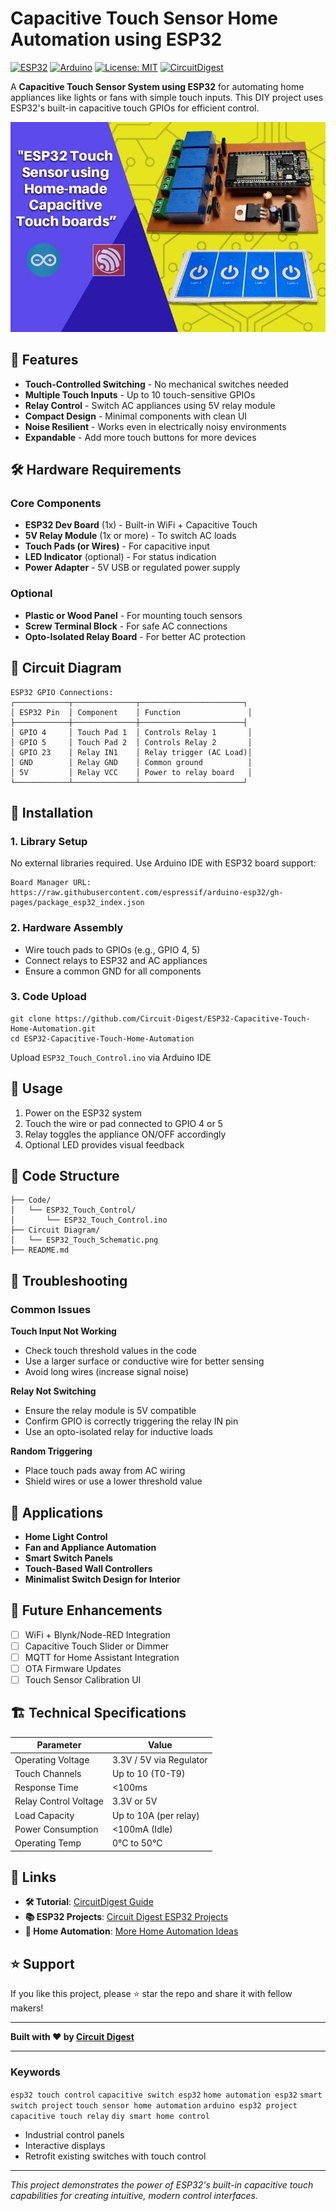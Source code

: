 Capacitive Touch Sensor Home Automation using ESP32
====================================================

[![ESP32](https://img.shields.io/badge/ESP32-003B71?style=for-the-badge&logo=espressif&logoColor=white)](https://www.espressif.com/) 
[![Arduino](https://img.shields.io/badge/Arduino-00979D?style=for-the-badge&logo=Arduino&logoColor=white)](https://www.arduino.cc/) 
[![License: MIT](https://img.shields.io/badge/License-MIT-yellow.svg?style=for-the-badge)](https://opensource.org/licenses/MIT) 
[![CircuitDigest](https://img.shields.io/badge/Tutorial-CircuitDigest-blue?style=for-the-badge)](https://circuitdigest.com/microcontroller-projects/build-your-own-capacitive-touch-sensor-to-control-home-appliances-using-esp32)

A **Capacitive Touch Sensor System using ESP32** for automating home appliances like lights or fans with simple touch inputs. This DIY project uses ESP32's built-in capacitive touch GPIOs for efficient control.

![Capacitive Touch with ESP32](https://github.com/Circuit-Digest/esp32-capacitive-touch-sensor-to-control-home-appliances/blob/44d00514784969d09ef6c152c60471363590681b/ESP32-Touch-Sensor.jpg)

🚀 Features
-----------

-   **Touch-Controlled Switching** - No mechanical switches needed
-   **Multiple Touch Inputs** - Up to 10 touch-sensitive GPIOs
-   **Relay Control** - Switch AC appliances using 5V relay module
-   **Compact Design** - Minimal components with clean UI
-   **Noise Resilient** - Works even in electrically noisy environments
-   **Expandable** - Add more touch buttons for more devices

🛠️ Hardware Requirements
-------------------------

### Core Components

-   **ESP32 Dev Board** (1x) - Built-in WiFi + Capacitive Touch
-   **5V Relay Module** (1x or more) - To switch AC loads
-   **Touch Pads (or Wires)** - For capacitive input
-   **LED Indicator** (optional) - For status indication
-   **Power Adapter** - 5V USB or regulated power supply

### Optional

-   **Plastic or Wood Panel** - For mounting touch sensors
-   **Screw Terminal Block** - For safe AC connections
-   **Opto-Isolated Relay Board** - For better AC protection

📐 Circuit Diagram
------------------

```
ESP32 GPIO Connections:
┌────────────┬──────────────┬───────────────────────┐
│ ESP32 Pin  │ Component    │ Function               │
├────────────┼──────────────┼───────────────────────┤
│ GPIO 4     │ Touch Pad 1  │ Controls Relay 1       │
│ GPIO 5     │ Touch Pad 2  │ Controls Relay 2       │
│ GPIO 23    │ Relay IN1    │ Relay trigger (AC Load)│
│ GND        │ Relay GND    │ Common ground          │
│ 5V         │ Relay VCC    │ Power to relay board   │
└────────────┴──────────────┴───────────────────────┘
```

🔧 Installation
---------------

### 1. Library Setup

No external libraries required. Use Arduino IDE with ESP32 board support:
```
Board Manager URL: https://raw.githubusercontent.com/espressif/arduino-esp32/gh-pages/package_esp32_index.json
```

### 2. Hardware Assembly

- Wire touch pads to GPIOs (e.g., GPIO 4, 5)
- Connect relays to ESP32 and AC appliances
- Ensure a common GND for all components

### 3. Code Upload

```
git clone https://github.com/Circuit-Digest/ESP32-Capacitive-Touch-Home-Automation.git
cd ESP32-Capacitive-Touch-Home-Automation
```

Upload `ESP32_Touch_Control.ino` via Arduino IDE

🎯 Usage
--------

1. Power on the ESP32 system
2. Touch the wire or pad connected to GPIO 4 or 5
3. Relay toggles the appliance ON/OFF accordingly
4. Optional LED provides visual feedback

📁 Code Structure
-----------------

```
├── Code/
│   └── ESP32_Touch_Control/
│       └── ESP32_Touch_Control.ino
├── Circuit Diagram/
│   └── ESP32_Touch_Schematic.png
├── README.md
```

🔧 Troubleshooting
------------------

### Common Issues

**Touch Input Not Working**

- Check touch threshold values in the code
- Use a larger surface or conductive wire for better sensing
- Avoid long wires (increase signal noise)

**Relay Not Switching**

- Ensure the relay module is 5V compatible
- Confirm GPIO is correctly triggering the relay IN pin
- Use an opto-isolated relay for inductive loads

**Random Triggering**

- Place touch pads away from AC wiring
- Shield wires or use a lower threshold value

📱 Applications
---------------

- **Home Light Control**
- **Fan and Appliance Automation**
- **Smart Switch Panels**
- **Touch-Based Wall Controllers**
- **Minimalist Switch Design for Interior**

🔮 Future Enhancements
----------------------

- [ ] WiFi + Blynk/Node-RED Integration
- [ ] Capacitive Touch Slider or Dimmer
- [ ] MQTT for Home Assistant Integration
- [ ] OTA Firmware Updates
- [ ] Touch Sensor Calibration UI

🏗️ Technical Specifications
----------------------------

| Parameter            | Value                  |
|----------------------|------------------------|
| Operating Voltage     | 3.3V / 5V via Regulator|
| Touch Channels        | Up to 10 (T0-T9)       |
| Response Time         | <100ms                |
| Relay Control Voltage | 3.3V or 5V            |
| Load Capacity         | Up to 10A (per relay) |
| Power Consumption     | <100mA (Idle)         |
| Operating Temp        | 0°C to 50°C           |


🔗 Links
--------

- **🛠 Tutorial**: [CircuitDigest Guide](https://circuitdigest.com/microcontroller-projects/build-your-own-capacitive-touch-sensor-to-control-home-appliances-using-esp32)
- **📚 ESP32 Projects**: [Circuit Digest ESP32 Projects](https://circuitdigest.com/esp32-projects)
- **🔌 Home Automation**: [More Home Automation Ideas](https://circuitdigest.com/home-automation-projects)

⭐ Support
---------

If you like this project, please ⭐ star the repo and share it with fellow makers!

---

**Built with ❤️ by [Circuit Digest](https://circuitdigest.com/)**

---

### Keywords

`esp32 touch control` `capacitive switch esp32` `home automation esp32` `smart switch project` `touch sensor home automation` `arduino esp32 project` `capacitive touch relay` `diy smart home control`
-   Industrial control panels
-   Interactive displays
-   Retrofit existing switches with touch control

* * * * *

*This project demonstrates the power of ESP32's built-in capacitive touch capabilities for creating intuitive, modern control interfaces.*
